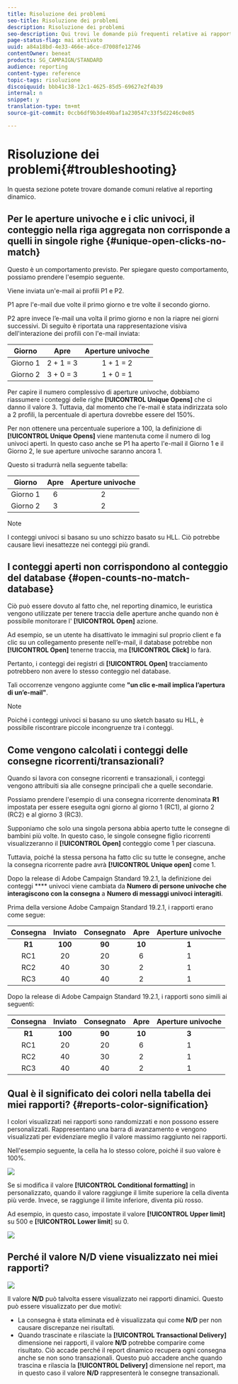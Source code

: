 ```yaml
---
title: Risoluzione dei problemi
seo-title: Risoluzione dei problemi
description: Risoluzione dei problemi
seo-description: Qui trovi le domande più frequenti relative ai rapporti dinamici.
page-status-flag: mai attivato
uuid: a84a18bd-4e33-466e-a6ce-d7008fe12746
contentOwner: beneat
products: SG_CAMPAIGN/STANDARD
audience: reporting
content-type: reference
topic-tags: risoluzione
discoiquuid: bbb41c38-12c1-4625-85d5-69627e2f4b39
internal: n
snippet: y
translation-type: tm+mt
source-git-commit: 0ccb6df9b3de49baf1a230547c33f5d2246c0e85

---
```



# Risoluzione dei problemi{#troubleshooting}

In questa sezione potete trovare domande comuni relative al reporting dinamico.

## Per le aperture univoche e i clic univoci, il conteggio nella riga aggregata non corrisponde a quelli in singole righe {#unique-open-clicks-no-match}

Questo è un comportamento previsto.
Per spiegare questo comportamento, possiamo prendere l'esempio seguente.

Viene inviata un'e-mail ai profili P1 e P2.

P1 apre l'e-mail due volte il primo giorno e tre volte il secondo giorno.

P2 apre invece l’e-mail una volta il primo giorno e non la riapre nei giorni successivi.
Di seguito è riportata una rappresentazione visiva dell'interazione dei profili con l'e-mail inviata:

<table> 
 <thead> 
  <tr> 
   <th align="center"> <strong>Giorno</strong><br /> </th> 
   <th align="center"> <strong>Apre</strong><br /> </th> 
   <th align="center"> <strong>Aperture</strong> univoche <br /> </th> 
  </tr> 
 </thead> 
 <tbody> 
  <tr> 
   <td align="center"> Giorno 1<br /> </td> 
   <td align="center"> 2 + 1 = 3<br /> </td> 
   <td align="center"> 1 + 1 = 2<br /> </td> 
  </tr> 
  <tr> 
   <td align="center"> Giorno 2<br /> </td> 
   <td align="center"> 3 + 0 = 3<br /> </td> 
   <td align="center"> 1 + 0 = 1<br /> </td> 
  </tr>
 </tbody> 
</table>

Per capire il numero complessivo di aperture univoche, dobbiamo riassumere i conteggi delle righe **[!UICONTROL Unique Opens]** che ci danno il valore 3. Tuttavia, dal momento che l'e-mail è stata indirizzata solo a 2 profili, la percentuale di apertura dovrebbe essere del 150%.

Per non ottenere una percentuale superiore a 100, la definizione di **[!UICONTROL Unique Opens]** viene mantenuta come il numero di log univoci aperti. In questo caso anche se P1 ha aperto l'e-mail il Giorno 1 e il Giorno 2, le sue aperture univoche saranno ancora 1.

Questo si tradurrà nella seguente tabella:

<table> 
 <thead> 
  <tr> 
   <th align="center"> <strong>Giorno</strong><br /> </th> 
   <th align="center"> <strong>Apre</strong><br /> </th> 
   <th align="center"> <strong>Aperture</strong> univoche <br /> </th> 
  </tr> 
 </thead> 
 <tbody> 
  <tr> 
   <td align="center"> Giorno 1<br /> </td> 
   <td align="center"> 6<br /> </td> 
   <td align="center"> 2<br /> </td>
  </tr> 
  <tr> 
   <td align="center"> Giorno 2<br /> </td> 
   <td align="center"> 3<br /> </td> 
   <td align="center"> 2<br /> </td> 
  </tr> 
 </tbody> 
</table>

>[!NOTE]
>
>I conteggi univoci si basano su uno schizzo basato su HLL. Ciò potrebbe causare lievi inesattezze nei conteggi più grandi.

## I conteggi aperti non corrispondono al conteggio del database {#open-counts-no-match-database}

Ciò può essere dovuto al fatto che, nel reporting dinamico, le euristica vengono utilizzate per tenere traccia delle aperture anche quando non è possibile monitorare l' **[!UICONTROL Open]** azione.

Ad esempio, se un utente ha disattivato le immagini sul proprio client e fa clic su un collegamento presente nell’e-mail, il database potrebbe non **[!UICONTROL Open]** tenerne traccia, ma **[!UICONTROL Click]** lo farà.

Pertanto, i conteggi dei registri di **[!UICONTROL Open]** tracciamento potrebbero non avere lo stesso conteggio nel database.

Tali occorrenze vengono aggiunte come **"un clic e-mail implica l’apertura di un’e-mail"**.

>[!NOTE]
>
>Poiché i conteggi univoci si basano su uno sketch basato su HLL, è possibile riscontrare piccole incongruenze tra i conteggi.

## Come vengono calcolati i conteggi delle consegne ricorrenti/transazionali?

Quando si lavora con consegne ricorrenti e transazionali, i conteggi vengono attribuiti sia alle consegne principali che a quelle secondarie.

Possiamo prendere l'esempio di una consegna ricorrente denominata **R1** impostata per essere eseguita ogni giorno al giorno 1 (RC1), al giorno 2 (RC2) e al giorno 3 (RC3).

Supponiamo che solo una singola persona abbia aperto tutte le consegne di bambini più volte. In questo caso, le singole consegne figlio ricorrenti visualizzeranno il **[!UICONTROL Open]** conteggio come 1 per ciascuna.

Tuttavia, poiché la stessa persona ha fatto clic su tutte le consegne, anche la consegna ricorrente padre avrà **[!UICONTROL Unique open]** come 1.

Dopo la release di Adobe Campaign Standard 19.2.1, la definizione dei conteggi **** univoci viene cambiata da **Numero di persone univoche che interagiscono con la consegna** a **Numero di messaggi univoci interagiti**.

Prima della versione Adobe Campaign Standard 19.2.1, i rapporti erano come segue:

<table> 
 <thead> 
  <tr> 
   <th align="center"> <strong>Consegna</strong><br /> </th> 
   <th align="center"> <strong>Inviato</strong><br /> </th> 
   <th align="center"> <strong>Consegnato</strong><br /> </th>
   <th align="center"> <strong>Apre</strong><br /> </th> 
   <th align="center"> <strong>Aperture</strong> univoche <br /> </th>
  </tr> 
 </thead> 
 <tbody> 
  <tr> 
   <td align="center"> <strong>R1<br/> </td> 
   <td align="center"> <strong>100<br/> </td> 
   <td align="center"> <strong>90<br/> </td> 
   <td align="center"> <strong>10<br/> </td> 
   <td align="center"> <strong>1<br/> </td> 
  </tr> 
  <tr> 
   <td align="center"> RC1<br/> </td> 
   <td align="center"> 20<br /> </td> 
   <td align="center"> 20<br /> </td> 
   <td align="center"> 6<br /> </td> 
   <td align="center"> 1<br /> </td> 
  </tr>
    <tr> 
   <td align="center"> RC2<br /> </td> 
   <td align="center"> 40<br /> </td> 
   <td align="center"> 30<br /> </td> 
   <td align="center"> 2<br /> </td> 
   <td align="center"> 1<br /> </td> 
  </tr> 
    <tr> 
   <td align="center"> RC3<br /> </td> 
   <td align="center"> 40<br /> </td> 
   <td align="center"> 40<br /> </td> 
   <td align="center"> 2<br /> </td> 
   <td align="center"> 1<br /> </td> 
  </tr>
 </tbody> 
</table>

Dopo la release di Adobe Campaign Standard 19.2.1, i rapporti sono simili ai seguenti:

<table> 
 <thead> 
  <tr> 
   <th align="center"> <strong>Consegna</strong><br /> </th> 
   <th align="center"> <strong>Inviato</strong><br /> </th> 
   <th align="center"> <strong>Consegnato</strong><br /> </th>
   <th align="center"> <strong>Apre</strong><br /> </th> 
   <th align="center"> <strong>Aperture</strong> univoche <br /> </th>
  </tr> 
 </thead> 
 <tbody> 
  <tr> 
   <td align="center"> <strong>R1<br/> </td> 
   <td align="center"> <strong>100<br/> </td> 
   <td align="center"> <strong>90<br/> </td> 
   <td align="center"> <strong>10<br/> </td> 
   <td align="center"> <strong>3<br/> </td> 
  </tr> 
  <tr> 
   <td align="center"> RC1<br/> </td> 
   <td align="center"> 20<br /> </td> 
   <td align="center"> 20<br /> </td> 
   <td align="center"> 6<br /> </td> 
   <td align="center"> 1<br /> </td> 
  </tr>
    <tr> 
   <td align="center"> RC2<br /> </td> 
   <td align="center"> 40<br /> </td> 
   <td align="center"> 30<br /> </td> 
   <td align="center"> 2<br /> </td> 
   <td align="center"> 1<br /> </td> 
  </tr> 
    <tr> 
   <td align="center"> RC3<br /> </td> 
   <td align="center"> 40<br /> </td> 
   <td align="center"> 40<br /> </td> 
   <td align="center"> 2<br /> </td> 
   <td align="center"> 1<br /> </td> 
  </tr> 
 </tbody> 
</table>

## Qual è il significato dei colori nella tabella dei miei rapporti? {#reports-color-signification}

I colori visualizzati nei rapporti sono randomizzati e non possono essere personalizzati. Rappresentano una barra di avanzamento e vengono visualizzati per evidenziare meglio il valore massimo raggiunto nei rapporti.

Nell'esempio seguente, la cella ha lo stesso colore, poiché il suo valore è 100%.

![](assets/troubleshooting_1.png)

Se si modifica il valore **[!UICONTROL Conditional formatting]** in personalizzato, quando il valore raggiunge il limite superiore la cella diventa più verde. Invece, se raggiunge il limite inferiore, diventa più rosso.

Ad esempio, in questo caso, impostate il valore **[!UICONTROL Upper limit]** su 500 e **[!UICONTROL Lower limit**] su 0.

![](assets/troubleshooting_2.png)

## Perché il valore N/D viene visualizzato nei miei rapporti?

![](assets/troubleshooting_3.png)

Il valore **N/D** può talvolta essere visualizzato nei rapporti dinamici. Questo può essere visualizzato per due motivi:

* La consegna è stata eliminata ed è visualizzata qui come **N/D** per non causare discrepanze nei risultati.
* Quando trascinate e rilasciate la **[!UICONTROL Transactional Delivery]** dimensione nei rapporti, il valore **N/D** potrebbe comparire come risultato. Ciò accade perché il report dinamico recupera ogni consegna anche se non sono transazionali.
Questo può accadere anche quando trascina e rilascia la **[!UICONTROL Delivery]** dimensione nel report, ma in questo caso il valore **N/D** rappresenterà le consegne transazionali.
